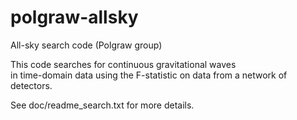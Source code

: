 polgraw-allsky
==============

All-sky search code (Polgraw group)

This code searches for continuous gravitational waves  
in time-domain data using the F-statistic on data 
from a network of detectors. 

See doc/readme_search.txt for more details.

